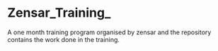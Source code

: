 # Zensar_Training_
A one month training program organised by zensar and the repository contains the work done in the training.
